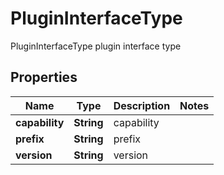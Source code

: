 

# PluginInterfaceType

PluginInterfaceType plugin interface type
## Properties

Name | Type | Description | Notes
------------ | ------------- | ------------- | -------------
**capability** | **String** | capability | 
**prefix** | **String** | prefix | 
**version** | **String** | version | 



